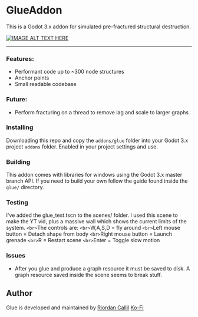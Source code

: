 # GlueAddon

This is a Godot 3.x addon for simulated pre-fractured structural destruction.

[![IMAGE ALT TEXT HERE](https://img.youtube.com/vi/z3tJwcHUo0o/0.jpg)](https://www.youtube.com/watch?v=z3tJwcHUo0o)

---

### Features:

* Performant code up to ~300 node structures
* Anchor points
* Small readable codebase

### Future:

* Perform fracturing on a thread to remove lag and scale to larger graphs

### Installing

Downloading this repo and copy the ``addons/glue`` folder into your Godot 3.x project ``addons`` folder. Enabled in your project settings and use.

### Building

This addon comes with libraries for windows using the Godot 3.x master branch API. If you need to build your own follow the guide found inside the ``glue/`` directory.

### Testing

I've added the glue_test.tscn to the scenes/ folder. I used this scene to make the YT vid, plus a massive wall which shows the current limits of the system.
`<br>`The controls are:
`<br>`W,A,S,D = fly around
`<br>`Left mouse button = Detach shape from body
`<br>`Right mouse button = Launch grenade
`<br>`R = Restart scene
`<br>`Enter = Toggle slow motion

### Issues

* After you glue and produce a graph resource it must be saved to disk. A graph resource saved inside the scene seems to break stuff.

## Author
Glue is developed and maintained by [Riordan Callil](https://twitter.com/RiordanCallil)
[Ko-Fi](https://ko-fi.com/upakai)